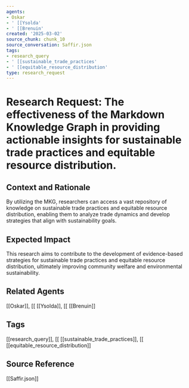 ```yaml
---
agents:
- Oskar
- ' [[Ysolda'
- ' [[Brenuin'
created: '2025-03-02'
source_chunk: chunk_10
source_conversation: Saffir.json
tags:
- research_query
- ' [[sustainable_trade_practices'
- ' [[equitable_resource_distribution'
type: research_request
---
```


# Research Request: The effectiveness of the Markdown Knowledge Graph in providing actionable insights for sustainable trade practices and equitable resource distribution.

## Context and Rationale
By utilizing the MKG, researchers can access a vast repository of knowledge on sustainable trade practices and equitable resource distribution, enabling them to analyze trade dynamics and develop strategies that align with sustainability goals.

## Expected Impact
This research aims to contribute to the development of evidence-based strategies for sustainable trade practices and equitable resource distribution, ultimately improving community welfare and environmental sustainability.

## Related Agents
[[Oskar]], [[ [[Ysolda]], [[ [[Brenuin]]

## Tags
[[research_query]], [[ [[sustainable_trade_practices]], [[ [[equitable_resource_distribution]]

## Source Reference
[[Saffir.json]]
